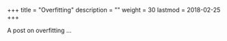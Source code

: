 +++
title = "Overfitting"
description = ""
weight = 30
lastmod = 2018-02-25
+++

A post on overfitting ...
